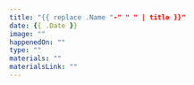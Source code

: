 ```yaml
---
title: "{{ replace .Name "-" " " | title }}"
date: {{ .Date }}
image: ""
happenedOn: ""
type: ""
materials: ""
materialsLink: ""
---
```

